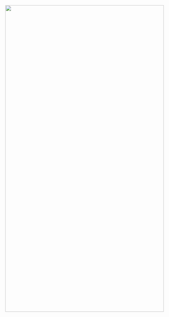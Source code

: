 <center>
  <img width="100%" height="50%" src="https://res.cloudinary.com/prafulla98/image/upload/v1594998642/Portfolio/OgImage300x600_jf7miq.png">
</center>
